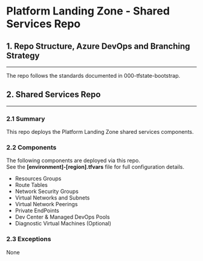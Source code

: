 # Platform Landing Zone - Shared Services Repo

## 1. Repo Structure, Azure DevOps and Branching Strategy
---

The repo follows the standards documented in 000-tfstate-bootstrap.

## 2. Shared Services Repo
---

### 2.1 Summary

This repo deploys the Platform Landing Zone shared services components.

### 2.2 Components

The following components are deployed via this repo.  
See the **[environment]-[region].tfvars** file for full configuration details.

- Resources Groups
- Route Tables
- Network Security Groups
- Virtual Networks and Subnets
- Virtual Network Peerings
- Private EndPoints
- Dev Center & Managed DevOps Pools
- Diagnostic Virtual Machines (Optional)

### 2.3 Exceptions

None
